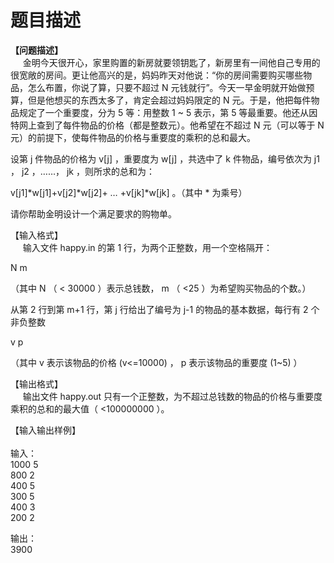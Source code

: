 # 题目描述


<p>
	<b>【问题描述】</b><br/>
     金明今天很开心，家里购置的新房就要领钥匙了，新房里有一间他自己专用的很宽敞的房间。更让他高兴的是，妈妈昨天对他说：“你的房间需要购买哪些物品，怎么布置，你说了算，只要不超过 N 元钱就行”。今天一早金明就开始做预算，但是他想买的东西太多了，肯定会超过妈妈限定的 N 元。于是，他把每件物品规定了一个重要度，分为 5 等：用整数 1 ~ 5 表示，第 5 等最重要。他还从因特网上查到了每件物品的价格（都是整数元）。他希望在不超过 N 元（可以等于 N 元）的前提下，使每件物品的价格与重要度的乘积的总和最大。
</p>
<p>
	设第 j 件物品的价格为 v[j] ，重要度为 w[j] ，共选中了 k 件物品，编号依次为 j1 ， j2 ，……， jk ，则所求的总和为：
</p>
<p>
	v[j1]*w[j1]+v[j2]*w[j2]+ … +v[jk]*w[jk] 。（其中 * 为乘号）
</p>
<p>
	请你帮助金明设计一个满足要求的购物单。
</p>
<p>
	【输入格式】 <br/>
     输入文件 happy.in 的第 1 行，为两个正整数，用一个空格隔开：
</p>
<p>
	N m
</p>
<p>
	（其中 N （ &lt; 30000 ）表示总钱数， m （ &lt;25 ）为希望购买物品的个数。）
</p>
<p>
	从第 2 行到第 m+1 行，第 j 行给出了编号为 j-1 的物品的基本数据，每行有 2 个非负整数
</p>
<p>
	v p
</p>
<p>
	（其中 v 表示该物品的价格 (v&lt;=10000) ， p 表示该物品的重要度 (1~5) ）
</p>
<p>
	【输出格式】 <br/>
     输出文件 happy.out 只有一个正整数，为不超过总钱数的物品的价格与重要度乘积的总和的最大值（ &lt;100000000 ）。
</p>
<p>
	【输入输出样例】<br/>
 <b><br/>
</b>输入： <br/>
1000 5<br/>
800 2 <br/>
400 5 <br/>
300 5 <br/>
400 3 <br/>
200 2
</p>
<p>
	输出：<br/>
3900
</p>
